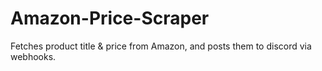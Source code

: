 # Amazon-Price-Scraper

Fetches product title & price from Amazon, and posts them to discord via webhooks.
